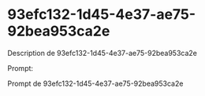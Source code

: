 # 93efc132-1d45-4e37-ae75-92bea953ca2e

Description de 93efc132-1d45-4e37-ae75-92bea953ca2e

Prompt:

Prompt de 93efc132-1d45-4e37-ae75-92bea953ca2e